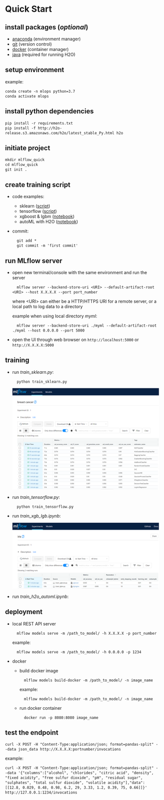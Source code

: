 # Quick Start

## install packages (*optional*)
- [anaconda](https://www.anaconda.com/products/individual) (environment manager)
- [git](https://git-scm.com/download/) (version control)
- [docker](https://www.docker.com/products/docker-desktop) (container manager)
- [java](https://www.java.com/download/ie_manual.jsp) (required for running H2O)

## setup environment
example:

    conda create -n mlops python=3.7
    conda activate mlops

## install python dependencies
    pip install -r requirements.txt
    pip install -f http://h2o-release.s3.amazonaws.com/h2o/latest_stable_Py.html h2o

## initiate project
    mkdir mlflow_quick
    cd mlflow_quick
    git init .

## create training script
- code examples:
    - sklearn ([script](https://github.com/taufik-adinugraha/mlflow-quick-start/blob/main/train_sklearn.py))
    - tensorflow ([script](https://github.com/taufik-adinugraha/mlflow-quick-start/blob/main/train_tensorflow.py))
    - xgboost & lgbm ([notebook](https://github.com/taufik-adinugraha/mlflow-quick-start/blob/main/train_xgb_lgb.ipynb))
    - autoML with H2O ([notebook](https://github.com/taufik-adinugraha/mlflow-quick-start/blob/main/train_h2o_automl.ipynb))
- commit:

        git add *
        git commit -m 'first commit'
    
## run MLflow server
- open new terminal/console with the same environment and run the server

        mlflow server --backend-store-uri <URI> --default-artifact-root <URI> --host X.X.X.X --port port_number
  
  where \<URI\> can either be a HTTP/HTTPS URI for a remote server, or a local path to log data to a directory
  
  example when using local directory *myml*:
    
        mlflow server --backend-store-uri ./myml --default-artifact-root ./myml --host 0.0.0.0 --port 5000

- open the UI through web browser on `http://localhost:5000` or `http://X.X.X.X:5000`

## training
- run *train_sklearn.py*:
           
        python train_sklearn.py
     ![ui_image](images/mlflow-autoML.png)

- run *train_tensorflow.py*:

        python train_tensorflow.py

- run *train_xgb_lgb.ipynb*: 

     ![ui_image](images/mlflow-gbt.png)

- run *train_h2o_automl.ipynb*: 


## deployment
- local REST API server

        mlflow models serve -m /path_to_model/ -h X.X.X.X -p port_number
    
    example:
    
        mlflow models serve -m /path_to_model/ -h 0.0.0.0 -p 1234

- docker
    - build docker image
    
            mlflow models build-docker -m /path_to_model/ -n image_name 

      example:
      
            mlflow models build-docker -m /path_to_model/ -n image_name 
            
    - run docker container

            docker run -p 8080:8080 image_name

## test the endpoint

    curl -X POST -H "Content-Type:application/json; format=pandas-split" --data json_data http://X.X.X.X:portnumber/invocations

example:

    curl -X POST -H "Content-Type:application/json; format=pandas-split" --data '{"columns":["alcohol", "chlorides", "citric acid", "density", "fixed acidity", "free sulfur dioxide", "pH", "residual sugar", "sulphates", "total sulfur dioxide", "volatile acidity"],"data":[[12.8, 0.029, 0.48, 0.98, 6.2, 29, 3.33, 1.2, 0.39, 75, 0.66]]}' http://127.0.0.1:1234/invocations
    
    
